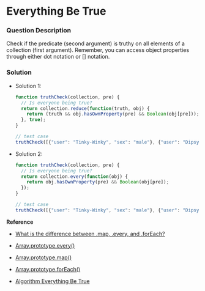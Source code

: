 # Everything Be True

### Question Description
Check if the predicate (second argument) is truthy on all elements of a collection (first argument).
Remember, you can access object properties through either dot notation or [] notation.

### Solution
- Solution 1:
  ```JavaScript
  function truthCheck(collection, pre) {
    // Is everyone being true?
    return collection.reduce(function(truth, obj) {
      return (truth && obj.hasOwnProperty(pre) && Boolean(obj[pre]));
    }, true);
  }

  // test case
  truthCheck([{"user": "Tinky-Winky", "sex": "male"}, {"user": "Dipsy", "sex": "male"}, {"user": "Laa-Laa", "sex": "female"}, {"user": "Po", "sex": "female"}], "sex");
  ```

- Solution 2:
  ```JavaScript
  function truthCheck(collection, pre) {
    // Is everyone being true?
    return collection.every(function(obj) {
      return obj.hasOwnProperty(pre) && Boolean(obj[pre]);
    });
  }

  // test case
  truthCheck([{"user": "Tinky-Winky", "sex": "male"}, {"user": "Dipsy", "sex": "male"}, {"user": "Laa-Laa", "sex": "female"}, {"user": "Po", "sex": "female"}], "sex");
  ```

**Reference**
- [What is the difference between .map, .every, and .forEach?](http://stackoverflow.com/questions/7340893/what-is-the-difference-between-map-every-and-foreach)
- [Array.prototype.every()](https://developer.mozilla.org/en-US/docs/Web/JavaScript/Reference/Global_Objects/Array/every)
- [Array.prototype.map()](https://developer.mozilla.org/en-US/docs/Web/JavaScript/Reference/Global_Objects/Array/map)
- [Array.prototype.forEach()](https://developer.mozilla.org/en-US/docs/Web/JavaScript/Reference/Global_Objects/Array/forEach)

- [Algorithm Everything Be True](https://github.com/FreeCodeCamp/FreeCodeCamp/wiki/Algorithm-Everything-Be-True)

